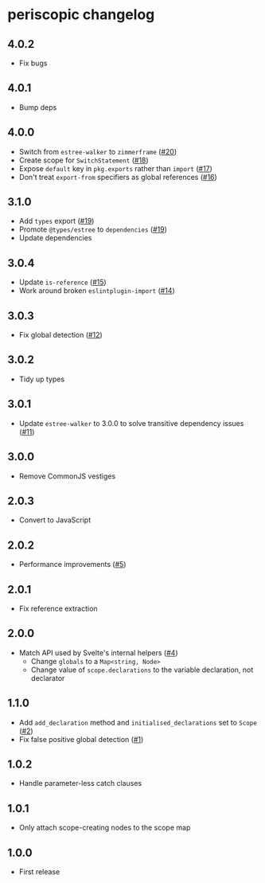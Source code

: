 # periscopic changelog

## 4.0.2

- Fix bugs

## 4.0.1

- Bump deps

## 4.0.0

- Switch from `estree-walker` to `zimmerframe` ([#20](https://github.com/Rich-Harris/periscopic/pull/20))
- Create scope for `SwitchStatement` ([#18](https://github.com/Rich-Harris/periscopic/pull/18))
- Expose `default` key in `pkg.exports` rather than `import` ([#17](https://github.com/Rich-Harris/periscopic/pull/17))
- Don't treat `export-from` specifiers as global references ([#16](https://github.com/Rich-Harris/periscopic/pull/16))

## 3.1.0

- Add `types` export ([#19](https://github.com/Rich-Harris/periscopic/pull/19))
- Promote `@types/estree` to `dependencies` ([#19](https://github.com/Rich-Harris/periscopic/pull/19))
- Update dependencies

## 3.0.4

- Update `is-reference` ([#15](https://github.com/Rich-Harris/periscopic/pull/15))
- Work around broken `eslintplugin-import` ([#14](https://github.com/Rich-Harris/periscopic/pull/14))

## 3.0.3

- Fix global detection ([#12](https://github.com/Rich-Harris/periscopic/pull/12))

## 3.0.2

- Tidy up types

## 3.0.1

- Update `estree-walker` to 3.0.0 to solve transitive dependency issues ([#11](https://github.com/Rich-Harris/periscopic/pull/11))

## 3.0.0

- Remove CommonJS vestiges

## 2.0.3

- Convert to JavaScript

## 2.0.2

- Performance improvements ([#5](https://github.com/Rich-Harris/periscopic/pull/5))

## 2.0.1

- Fix reference extraction

## 2.0.0

- Match API used by Svelte's internal helpers ([#4](https://github.com/Rich-Harris/periscopic/pull/4))
  - Change `globals` to a `Map<string, Node>`
  - Change value of `scope.declarations` to the variable declaration, not declarator

## 1.1.0

- Add `add_declaration` method and `initialised_declarations` set to `Scope` ([#2](https://github.com/Rich-Harris/periscopic/pull/2))
- Fix false positive global detection ([#1](https://github.com/Rich-Harris/periscopic/pull/1))

## 1.0.2

- Handle parameter-less catch clauses

## 1.0.1

- Only attach scope-creating nodes to the scope map

## 1.0.0

- First release
